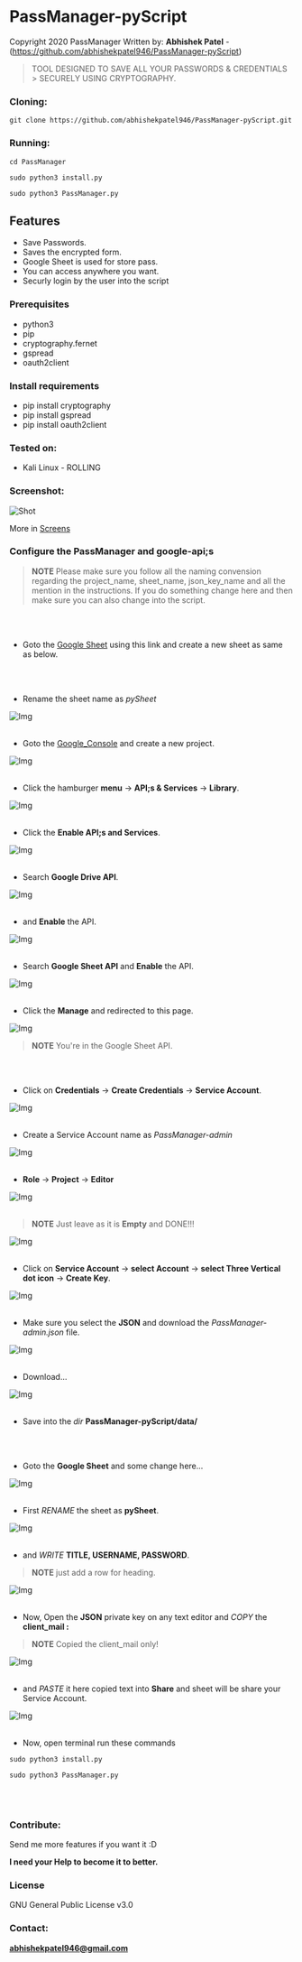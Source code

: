 # PassManager-pyScript

Copyright 2020 PassManager
Written by: **Abhishek Patel** - (https://github.com/abhishekpatel946/PassManager-pyScript)

>
> TOOL DESIGNED TO SAVE ALL YOUR PASSWORDS & CREDENTIALS > SECURELY USING CRYPTOGRAPHY.
>

### Cloning:
```
git clone https://github.com/abhishekpatel946/PassManager-pyScript.git
```

### Running:
```
cd PassManager
```

```
sudo python3 install.py
```

```
sudo python3 PassManager.py
```

## Features 

- Save Passwords.
- Saves the encrypted form. 
- Google Sheet is used for store pass.
- You can access anywhere you want.
- Securly login by the user into the script

### Prerequisites

* python3
* pip
* cryptography.fernet
* gspread
* oauth2client

### Install requirements

* pip install cryptography
* pip install gspread
* pip install oauth2client

### Tested on:

+ Kali Linux - ROLLING

### Screenshot:
![Shot](https://github.com/abhishekpatel946/PassManager-pyScript/blob/master/Screens/Option-Login.png)

More in [Screens](Screens)



### Configure the PassManager and google-api;s

> **NOTE** 
> Please make sure you follow all the naming convension regarding the project_name, sheet_name, json_key_name and all the mention in the instructions.
> If you do something change here and then make sure you can also change into the script.
<br>
<br>

* Goto the [Google Sheet](https://docs.google.com/spreadsheets/u/0/) using this link and create a new sheet as same as below.
<br>
<br>

* Rename the sheet name as _pySheet_

![Img](https://github.com/abhishekpatel946/PassManager-pyScript/blob/master/Screens/instructions_img/Picture1.png)
<br>
<br>

* Goto the [Google_Console](https://console.developers.google.com/) and create a new project.

![Img](https://github.com/abhishekpatel946/PassManager-pyScript/blob/master/Screens/instructions_img/Picture2.png)
<br>
<br>

* Click the hamburger **menu** -> **API;s & Services** -> **Library**.

![Img](https://github.com/abhishekpatel946/PassManager-pyScript/blob/master/Screens/instructions_img/Picture3.png)
<br>
<br>

* Click the **Enable API;s and Services**.

![Img](https://github.com/abhishekpatel946/PassManager-pyScript/blob/master/Screens/instructions_img/Picture4.png)
<br>
<br>

* Search **Google Drive API**.

![Img](https://github.com/abhishekpatel946/PassManager-pyScript/blob/master/Screens/instructions_img/Picture5.png)
<br>
<br>

* and **Enable** the API.

![Img](https://github.com/abhishekpatel946/PassManager-pyScript/blob/master/Screens/instructions_img/Picture6.png)
<br>
<br>

* Search **Google Sheet API** and **Enable** the API.

![Img](https://github.com/abhishekpatel946/PassManager-pyScript/blob/master/Screens/instructions_img/Picture7.png)
<br>
<br>

* Click the **Manage** and redirected to this page.

![Img](https://github.com/abhishekpatel946/PassManager-pyScript/blob/master/Screens/instructions_img/Picture8.png)
<br>

> **NOTE** 
> You're in the Google Sheet API.
<br>
<br>

* Click on **Credentials** -> **Create Credentials** -> **Service Account**.

![Img](https://github.com/abhishekpatel946/PassManager-pyScript/blob/master/Screens/instructions_img/Picture9.png)
<br>
<br>

* Create a Service Account name as _PassManager-admin_

![Img](https://github.com/abhishekpatel946/PassManager-pyScript/blob/master/Screens/instructions_img/Picture10.png)
<br>
<br>

* **Role** -> **Project** -> **Editor**

![Img](https://github.com/abhishekpatel946/PassManager-pyScript/blob/master/Screens/instructions_img/Picture11.png)
<br>
<br>

> **NOTE**
> Just leave as it is **Empty** and DONE!!!

![Img](https://github.com/abhishekpatel946/PassManager-pyScript/blob/master/Screens/instructions_img/Picture12.png)
<br>
<br>

* Click on **Service Account** -> **select Account** -> **select Three Vertical dot icon** -> **Create Key**.

![Img](https://github.com/abhishekpatel946/PassManager-pyScript/blob/master/Screens/instructions_img/Picture13.png)
<br>
<br>

* Make sure you select the **JSON** and download the _PassManager-admin.json_ file.

![Img](https://github.com/abhishekpatel946/PassManager-pyScript/blob/master/Screens/instructions_img/Picture14.png) 
<br>
<br>

* Download...

![Img](https://github.com/abhishekpatel946/PassManager-pyScript/blob/master/Screens/instructions_img/Picture15.png)
<br>
<br>

* Save into the _dir_ **PassManager-pyScript/data/**
<br>
<br>

* Goto the **Google Sheet** and some change here...

![Img](https://github.com/abhishekpatel946/PassManager-pyScript/blob/master/Screens/instructions_img/Picture16.png)
<br>
<br>

* First _RENAME_ the sheet as **pySheet**.

![Img](https://github.com/abhishekpatel946/PassManager-pyScript/blob/master/Screens/instructions_img/Picture17.png)
<br>
<br>

* and _WRITE_ **TITLE, USERNAME, PASSWORD**.
> **NOTE** just add a row for heading.

![Img](https://github.com/abhishekpatel946/PassManager-pyScript/blob/master/Screens/instructions_img/Picture18.png)
<br>
<br>

* Now, Open the **JSON** private key on any text editor and _COPY_ the **client_mail :** 
> **NOTE** Copied the client_mail only!

![Img](https://github.com/abhishekpatel946/PassManager-pyScript/blob/master/Screens/instructions_img/Picture19.png)
<br>
<br>

* and _PASTE_ it here copied text into **Share** and sheet will be share your Service Account.

![Img](https://github.com/abhishekpatel946/PassManager-pyScript/blob/master/Screens/instructions_img/Picture20.png)
<br>
<br>

* Now, open terminal run these commands
```
sudo python3 install.py
```
```
sudo python3 PassManager.py
```
<br>
<br>

### Contribute:
Send me more features if you want it :D

**I need your Help to become it to better.**


### License
GNU General Public License v3.0

### Contact:
**abhishekpatel946@gmail.com**
